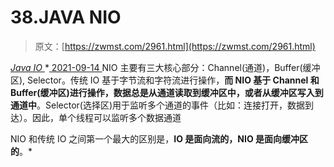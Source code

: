 <!--yml
category: 未分类
date: 0001-01-01 00:00:00
-->

# 38.JAVA NIO

> 原文：[https://zwmst.com/2961.html](https://zwmst.com/2961.html)

   [ *Java IO* ](https://zwmst.com/java-io)*[ <time datetime="2021-09-14T22:28:55+08:00"> 2021-09-14 </time> ](https://zwmst.com/2961.html)  NIO 主要有三大核心部分：Channel(通道)，Buffer(缓冲区), Selector。传统 IO 基于字节流和字符流进行操作，**而 NIO 基于 Channel 和 Buffer(缓冲区)进行操作，数据总是从通道读取到缓冲区中，或者从缓冲区写入到通道中**。Selector(选择区)用于监听多个通道的事件（比如：连接打开，数据到达）。因此，单个线程可以监听多个数据通道

NIO 和传统 IO 之间第一个最大的区别是，**IO 是面向流的，NIO 是面向缓冲区的**。*